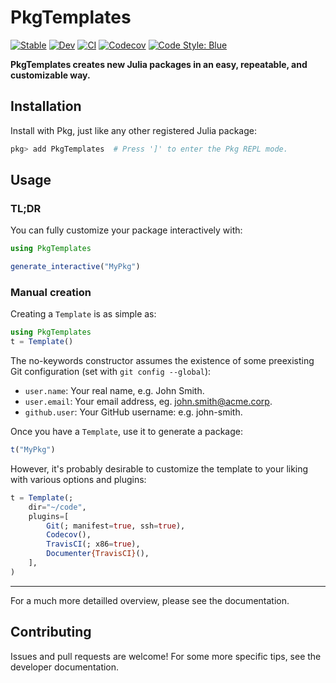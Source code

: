 # PkgTemplates

[![Stable](https://img.shields.io/badge/docs-stable-blue.svg)](https://invenia.github.io/PkgTemplates.jl/stable)
[![Dev](https://img.shields.io/badge/docs-dev-blue.svg)](https://invenia.github.io/PkgTemplates.jl/dev)
[![CI](https://github.com/invenia/PkgTemplates.jl/workflows/CI/badge.svg)](https://github.com/invenia/PkgTemplates.jl/actions?query=workflow%3ACI)
[![Codecov](https://codecov.io/gh/invenia/PkgTemplates.jl/branch/master/graph/badge.svg)](https://codecov.io/gh/invenia/PkgTemplates.jl)
[![Code Style: Blue](https://img.shields.io/badge/code%20style-blue-4495d1.svg)](https://github.com/invenia/BlueStyle)

**PkgTemplates creates new Julia packages in an easy, repeatable, and customizable way.**

## Installation

Install with Pkg, just like any other registered Julia package:

```jl
pkg> add PkgTemplates  # Press ']' to enter the Pkg REPL mode.
```

## Usage

### TL;DR

You can fully customize your package interactively with:

```julia
using PkgTemplates

generate_interactive("MyPkg")
```

### Manual creation

Creating a `Template` is as simple as:

```jl
using PkgTemplates
t = Template()
```

The no-keywords constructor assumes the existence of some preexisting Git configuration (set with `git config --global`):

- `user.name`: Your real name, e.g. John Smith.
- `user.email`: Your email address, eg. john.smith@acme.corp.
- `github.user`: Your GitHub username: e.g. john-smith.

Once you have a `Template`, use it to generate a package:

```jl
t("MyPkg")
```

However, it's probably desirable to customize the template to your liking with various options and plugins:

```jl
t = Template(;
    dir="~/code",
    plugins=[
        Git(; manifest=true, ssh=true),
        Codecov(),
        TravisCI(; x86=true),
        Documenter{TravisCI}(),
    ],
)
```

---

For a much more detailled overview, please see the documentation.

## Contributing

Issues and pull requests are welcome!
For some more specific tips, see the developer documentation.
